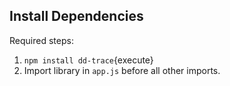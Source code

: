 ## Install Dependencies

Required steps:

1. `npm install dd-trace`{execute}
1. Import library in `app.js` before all other imports.

